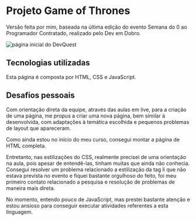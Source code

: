 # Projeto Game of Thrones
Versão feita por mim, baseada na última edição do evento Semana do 0 ao Programador Contratado, realizado pelo Dev em Dobro. 

<img src="./imagem-readme-got.gif" alt="página inicial do DevQuest">

## Tecnologias utilizadas
Esta página é composta por HTML, CSS e JavaScript.

## Desafios pessoais 
Com orientação direta da equipe, através das aulas em live, para a criação de uma página, me propus a criar uma nova página, bem similar à desenvolvida, com adaptações à temática escolhida e pequenos problemas de layout que apareceram.

Como ainda estou no início do meu curso, consegui montar a página de HTML completa. 

Entretanto, nas estilizações do CSS, realmente precisei de uma orientação na aula, pois apesar de entendê-las, tinham muitas que ainda não conhecia. Consegui resolver um problema relacionado a estilização da tag li que não estava prevista no evento e fiquei bastante orgulhoso do feito, foi meu primeiro contato relacionado a pesquisa e resolução de problemas de maneira mais direta.

No momento, entendo pouco de JavaScript, mas prestei bastante atenção e estou ansioso para conseguir executar atividades referentes a esta linguagem. 